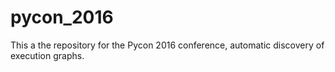 # pycon_2016
This a the repository for the Pycon 2016 conference, automatic discovery of execution graphs.
